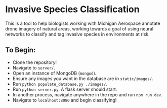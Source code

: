 # Invasive Species Classification

This is a tool to help biologists working with Michigan Aerospace annotate drone imagery
of natural areas, working towards a goal of using neural networks to classify and tag
invasive species in environments at risk.

## To Begin:

- Clone the repository!
- Navigate to `server/`.
- Open an instance of MongoDB (`mongod`).
- Ensure any images you want in the database are in `static/images/`.
- Run `python populate_database.py ./images/`.
- Run `python server.py`. A flask server should start.
- In another process, navigate anywhere in the repo and run `npm run dev`.
- Navigate to `localhost:8080` and begin classifying!
